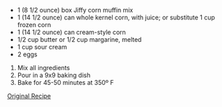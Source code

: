 - 1 (8 1/2 ounce) box Jiffy corn muffin mix
- 1 (14 1/2 ounce) can whole kernel corn, with juice; or substitute 1 cup frozen corn
- 1 (14 1/2 ounce) can cream-style corn
- 1/2 cup butter or 1/2 cup margarine, melted
- 1 cup sour cream
- 2 eggs

1. Mix all ingredients
2. Pour in a 9x9 baking dish
3. Bake for 45-50 minutes at 350º F

[Original Recipe](http://www.food.com/recipe/memphis-corn-pudding-267639)
